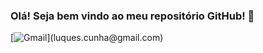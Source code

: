 ### Olá! Seja bem vindo ao meu repositório GitHub! 👋

[![Gmail]([https://www.linkedin.com/in/lucas-da-cunha-dev](https://img.shields.io/badge/Gmail-D14836?style=for-the-badge&logo=gmail&logoColor=white))](luques.cunha@gmail.com)
<!--
[![LinkedIn](https://www.linkedin.com/in/lucas-da-cunha-dev)]
**luqques/luqques** is a ✨ _special_ ✨ repository because its `README.md` (this file) appears on your GitHub profile.

Here are some ideas to get you started:

- 🔭 I’m currently working on ...
- 🌱 I’m currently learning ...
- 👯 I’m looking to collaborate on ...
- 🤔 I’m looking for help with ...
- 💬 Ask me about ...
- 📫 How to reach me: ...
- 😄 Pronouns: ...
- ⚡ Fun fact: ...
-->
